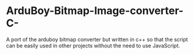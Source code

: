 # ArduBoy-Bitmap-Image-converter-C-
A port of the arduboy bitmap converter but written in c++ so that the script can be easily used in other projects without  the need to use JavaScript.
